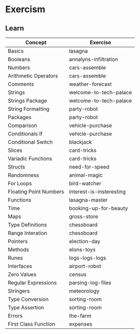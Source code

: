 # Exercism

## Learn

| Concept                | Exercise                 |
| ---------------------- | ------------------------ |
| Basics                 | lasagna                  |
| Booleans               | annalyns-infiltration    |
| Numbers                | cars-assemble            |
| Arithmetic Operators   | cars-assemble            |
| Comments               | weather-forecast         |
| Strings                | welcome-to-tech-palace   |
| Strings Package        | welcome-to-tech-palace   |
| String Formatting      | party-robot              |
| Packages               | party-robot              |
| Comparison             | vehicle-purchase         |
| Conditionals If        | vehicle-purchase         |
| Conditional Switch     | blackjack                |
| Slices                 | card-tricks              |
| Variadic Functions     | card-tricks              |
| Structs                | need-for-speed           |
| Randomness             | animal-magic             |
| For Loops              | bird-watcher             |
| Floating Point Numbers | interest-is-insteresting |
| Functions              | lasagna-master           |
| Time                   | booking-up-for-beauty    |
| Maps                   | gross-store              |
| Type Definitions       | chessboard               |
| Range Interation       | chessboard               |
| Pointers               | election-day             |
| Methods                | elons-toys               |
| Runes                  | logs-logs-logs           |
| Interfaces             | airport-robot            |
| Zero Values            | census                   |
| Regular Expressions    | parsing-log-files        |
| Stringers              | meteorology              |
| Type Conversion        | sorting-room             |
| Type Assertion         | sorting-room             |
| Errors                 | the-farm                 |
| First Class Function   | expenses                 |

<!--
## More
| Concept                | Exercise                 |
| ---------------------- | ------------------------ |
| Basics                 | lasagna                  |

Easy

- Reverse String
- Nth Prime
- Sublist
- List Ops

Medium

- Strain
- Flatten Array
- Tree Building
- Parallel Letter Frequency
- Linked Lists
- Grep
- Word Search
- Simple Linked List
- Error Handling
- Binary Search
- Transpose
- PaaS I/O
- Matching Brackets
- Binary Search Tree
- Secret Handshake
- Markdown
- Variable Length Quantity

Hard

- Book Store
- Connect
- Forth
-->
